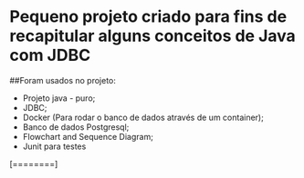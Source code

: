 # Pequeno projeto criado para fins de recapitular alguns conceitos de Java com JDBC 

##Foram usados no projeto:
- Projeto java - puro;
- JDBC;
- Docker (Para rodar o banco de dados através de um container);
- Banco de dados Postgresql;
- Flowchart and Sequence Diagram;
- Junit para testes

[========]
